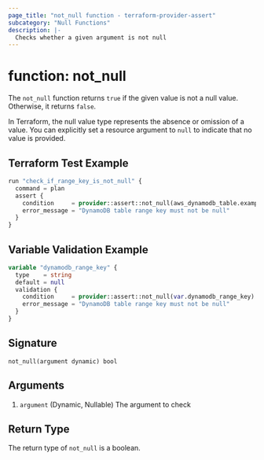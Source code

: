 ```yaml
---
page_title: "not_null function - terraform-provider-assert"
subcategory: "Null Functions"
description: |-
  Checks whether a given argument is not null
---
```


# function: not_null



The `not_null` function returns `true` if the given value is not a null value. Otherwise, it returns `false`.

In Terraform, the null value type represents the absence or omission of a value. You can explicitly set a resource argument to `null` to indicate that no value is provided.

## Terraform Test Example

```terraform
run "check_if_range_key_is_not_null" {
  command = plan
  assert {
    condition     = provider::assert::not_null(aws_dynamodb_table.example.range_key)
    error_message = "DynamoDB table range key must not be null"
  }
}
```

## Variable Validation Example

```terraform
variable "dynamodb_range_key" {
  type    = string
  default = null
  validation {
    condition     = provider::assert::not_null(var.dynamodb_range_key)
    error_message = "DynamoDB table range key must not be null"
  }
}
```

## Signature

<!-- signature generated by tfplugindocs -->
```text
not_null(argument dynamic) bool
```

## Arguments

<!-- arguments generated by tfplugindocs -->
1. `argument` (Dynamic, Nullable) The argument to check


## Return Type

The return type of `not_null` is a boolean.
